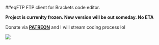 ##eqFTP
FTP client for Brackets code editor.

**Project is currenlty frozen. New version will be out someday. No ETA**

Donate via **[PATREON](patreon.com/equals182)** and I will stream coding process lol

[![](https://raw.githubusercontent.com/Equals182/Equals182.github.io/master/eqFTP-card.png)](http://equals182.github.io/eqFTP/)
